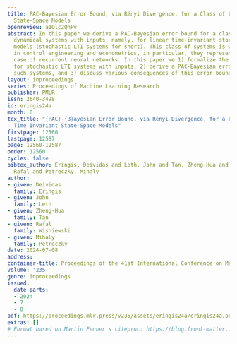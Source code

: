 ```yaml
---
title: PAC-Bayesian Error Bound, via Rényi Divergence, for a Class of Linear Time-Invariant
  State-Space Models
openreview: a1Olc2QhPv
abstract: In this paper we derive a PAC-Bayesian error bound for a class of stochastic
  dynamical systems with inputs, namely, for linear time-invariant stochastic state-space
  models (stochastic LTI systems for short). This class of systems is widely used
  in control engineering and econometrics, in particular, they represent a special
  case of recurrent neural networks. In this paper we 1) formalize the learning problem
  for stochastic LTI systems with inputs, 2) derive a PAC-Bayesian error bound for
  such systems, and 3) discuss various consequences of this error bound.
layout: inproceedings
series: Proceedings of Machine Learning Research
publisher: PMLR
issn: 2640-3498
id: eringis24a
month: 0
tex_title: "{PAC}-{B}ayesian Error Bound, via Rényi Divergence, for a Class of Linear
  Time-Invariant State-Space Models"
firstpage: 12560
lastpage: 12587
page: 12560-12587
order: 12560
cycles: false
bibtex_author: Eringis, Deividas and Leth, John and Tan, Zheng-Hua and Wisniewski,
  Rafal and Petreczky, Mihaly
author:
- given: Deividas
  family: Eringis
- given: John
  family: Leth
- given: Zheng-Hua
  family: Tan
- given: Rafal
  family: Wisniewski
- given: Mihaly
  family: Petreczky
date: 2024-07-08
address:
container-title: Proceedings of the 41st International Conference on Machine Learning
volume: '235'
genre: inproceedings
issued:
  date-parts:
  - 2024
  - 7
  - 8
pdf: https://proceedings.mlr.press/v235/assets/eringis24a/eringis24a.pdf
extras: []
# Format based on Martin Fenner's citeproc: https://blog.front-matter.io/posts/citeproc-yaml-for-bibliographies/
---
```


